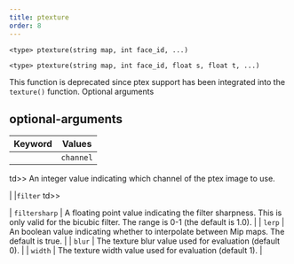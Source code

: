 ```yaml
---
title: ptexture
order: 8
---
```

`<type> ptexture(string map, int face_id, ...)`

`<type> ptexture(string map, int face_id, float s, float t, ...)`

This function is deprecated since ptex support has been integrated into the `texture()` function.
Optional arguments

## optional-arguments

| Keyword | Values |
| --- | --- |
| |`channel`
td>>
An integer value indicating which channel of the ptex image to use.

| |`filter`
td>>

| `filtersharp` | A floating point value indicating the filter sharpness. This is only valid for the bicubic filter. The range is 0-1 (the default is 1.0). |
| `lerp` | An boolean value indicating whether to interpolate between Mip maps. The default is true. |
| `blur` | The texture blur value used for evaluation (default 0). |
| `width` | The texture width value used for evaluation (default 1). |
